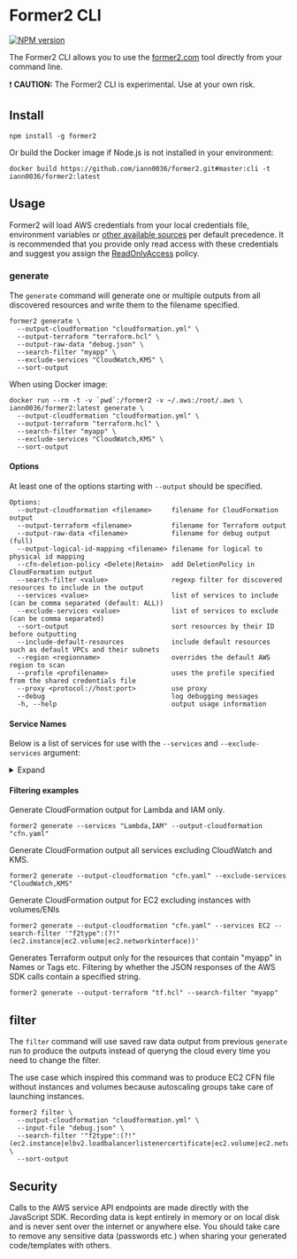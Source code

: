 # Former2 CLI

<span class="badge-npmversion"><a href="https://npmjs.org/package/former2" title="View this project on NPM"><img src="https://img.shields.io/npm/v/former2.svg" alt="NPM version" /></a></span>

The Former2 CLI allows you to use the [former2.com](https://former2.com) tool directly from your command line.

:exclamation: **CAUTION:** The Former2 CLI is experimental. Use at your own risk.

## Install

```
npm install -g former2
```

Or build the Docker image if Node.js is not installed in your environment:

```
docker build https://github.com/iann0036/former2.git#master:cli -t iann0036/former2:latest
```

## Usage

Former2 will load AWS credentials from your local credentials file, environment variables or [other available sources](https://docs.aws.amazon.com/sdk-for-javascript/v2/developer-guide/setting-credentials-node.html) per default precedence. It is recommended that you provide only read access with these credentials and suggest you assign the [ReadOnlyAccess](https://console.aws.amazon.com/iam/home?#/policies/arn:aws:iam::aws:policy/ReadOnlyAccess) policy.

### generate

The `generate` command will generate one or multiple outputs from all discovered resources and write them to the filename specified.

```
former2 generate \
  --output-cloudformation "cloudformation.yml" \
  --output-terraform "terraform.hcl" \
  --output-raw-data "debug.json" \
  --search-filter "myapp" \
  --exclude-services "CloudWatch,KMS" \
  --sort-output
```

When using Docker image:

```
docker run --rm -t -v `pwd`:/former2 -v ~/.aws:/root/.aws \
iann0036/former2:latest generate \
  --output-cloudformation "cloudformation.yml" \
  --output-terraform "terraform.hcl" \
  --search-filter "myapp" \
  --exclude-services "CloudWatch,KMS" \
  --sort-output
```

#### Options

At least one of the options starting with `--output` should be specified.

```
Options:
  --output-cloudformation <filename>     filename for CloudFormation output
  --output-terraform <filename>          filename for Terraform output
  --output-raw-data <filename>           filename for debug output (full)
  --output-logical-id-mapping <filename> filename for logical to physical id mapping
  --cfn-deletion-policy <Delete|Retain>  add DeletionPolicy in CloudFormation output
  --search-filter <value>                regexp filter for discovered resources to include in the output
  --services <value>                     list of services to include (can be comma separated (default: ALL))
  --exclude-services <value>             list of services to exclude (can be comma separated)
  --sort-output                          sort resources by their ID before outputting
  --include-default-resources            include default resources such as default VPCs and their subnets
  --region <regionname>                  overrides the default AWS region to scan
  --profile <profilename>                uses the profile specified from the shared credentials file
  --proxy <protocol://host:port>         use proxy
  --debug                                log debugging messages
  -h, --help                             output usage information
```

#### Service Names

Below is a list of services for use with the `--services` and `--exclude-services` argument:

<details><summary>Expand</summary>

* 1Click
* APIGateway
* AmazonMQ
* Amplify
* Analytics
* AppConfig
* AppFlow
* AppMesh
* AppStream
* AppSync
* Athena
* AuditManager
* AutoScaling
* Backup
* Batch
* Budgets
* CertificateManager
* Cloud9
* CloudFront
* CloudHSM
* CloudMap
* CloudTrail
* CloudWatch
* CodeArtifact
* CodeBuild
* CodeCommit
* CodeDeploy
* CodeGuru
* CodePipeline
* CodeStar
* Cognito
* Config
* Core
* CostExplorer
* DataBrew
* DataPipeline
* DataSync
* DatabaseMigrationService
* Detective
* DevOpsGuru
* DeviceFarm
* DirectConnect
* DirectoryService
* DocumentDB
* DynamoDB
* EC2
* EC2ImageBuilder
* ECR
* ECS
* EFS
* EKS
* EMR
* ElastiCache
* ElasticBeanstalk
* ElasticTranscoder
* Elasticsearch
* EventBridge
* Events
* FSx
* GameLift
* Glacier
* GlobalAccelerator
* Glue
* Greengrass
* GroundStation
* GuardDuty
* IAM
* Inspector
* InteractiveVideoService
* KMS
* Kendra
* Kinesis
* LakeFormation
* Lambda
* Lex
* LicenseManager
* Lightsail
* LookoutForVision
* MSK
* Macie
* ManagedApacheAirflow
* ManagedBlockchain
* MediaConnect
* MediaConvert
* MediaLive
* MediaPackage
* MediaStore
* Neptune
* OpsWorks
* Organizations
* Pinpoint
* QLDB
* QuickSight
* RDS
* Redshift
* ResourceAccessManager
* ResourceGroups
* RoboMaker
* Route53
* S3
* SES
* SNS
* SQS
* SWF
* SageMaker
* SecretsManager
* SecurityHub
* ServiceCatalog
* ServiceQuotas
* Signer
* SimpleDB
* SingleSignOn
* SiteWise
* StepFunctions
* StorageGateway
* SystemsManager
* ThingsGraph
* Timestream
* Transfer
* VPC
* WAFAndShield
* WorkLink
* WorkSpaces
* XRay
</details>

#### Filtering examples

Generate CloudFormation output for Lambda and IAM only.

```
former2 generate --services "Lambda,IAM" --output-cloudformation "cfn.yaml"
```

Generate CloudFormation output all services excluding CloudWatch and KMS.

```
former2 generate --output-cloudformation "cfn.yaml" --exclude-services "CloudWatch,KMS"
```

Generate CloudFormation output for EC2 excluding instances with volumes/ENIs

```
former2 generate --output-cloudformation "cfn.yaml" --services EC2 --search-filter '"f2type":(?!"(ec2.instance|ec2.volume|ec2.networkinterface))'
```

Generates Terraform output only for the resources that contain "myapp" in Names or Tags etc.
Filtering by whether the JSON responses of the AWS SDK calls contain a specified string.

```
former2 generate --output-terraform "tf.hcl" --search-filter "myapp"
```

## filter

The `filter` command will use saved raw data output from previous `generate` run to produce the outputs instead of queryng the cloud every time you need to change the filter.

The use case which inspired this command was to produce EC2 CFN file without instances and volumes because autoscaling groups take care of launching instances.

```
former2 filter \
  --output-cloudformation "cloudformation.yml" \
  --input-file "debug.json" \
  --search-filter '"f2type":(?!"(ec2.instance|elbv2.loadbalancerlistenercertificate|ec2.volume|ec2.networkinterface))' \
  --sort-output
```

## Security

Calls to the AWS service API endpoints are made directly with the JavaScript SDK. Recording data is kept entirely in memory or on local disk and is never sent over the internet or anywhere else. You should take care to remove any sensitive data (passwords etc.) when sharing your generated code/templates with others.
